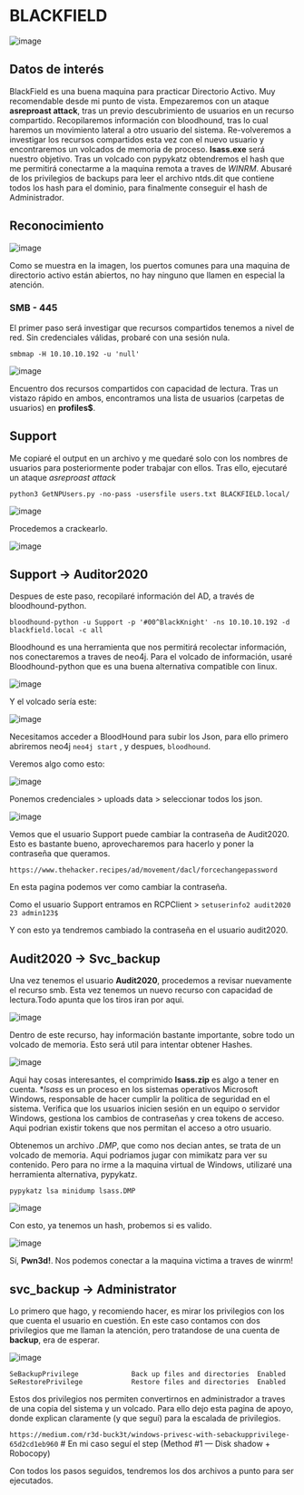 # BLACKFIELD

![image](https://user-images.githubusercontent.com/87484792/185927247-84e56c72-0f5e-4dc7-b4bf-1b05adfe5ef9.png)

## Datos de interés

BlackField es una buena maquina para practicar Directorio Activo. Muy recomendable desde mi punto de vista.
Empezaremos con un ataque **asreproast attack**, tras un previo descubrimiento de usuarios en un recurso compartido.
Recopilaremos información con bloodhound, tras lo cual haremos un movimiento lateral a otro usuario del sistema.
Re-volveremos a investigar los recursos compartidos esta vez con el nuevo usuario y encontraremos un volcados de memoria de proceso.
**lsass.exe** será nuestro objetivo. Tras un volcado con pypykatz obtendremos el hash que me permitirá conectarme a la maquina remota a traves de *WINRM*.
Abusaré de los privilegios de backups para leer el archivo ntds.dit que contiene todos los hash para el dominio, para finalmente conseguir el hash de Administrador.

## Reconocimiento

![image](https://user-images.githubusercontent.com/87484792/185928850-d7dfb56d-8a6c-46bb-bff0-59499a198f38.png)

Como se muestra en la imagen, los puertos comunes para una maquina de directorio activo están abiertos, no hay ninguno que llamen en especial la atención.

### SMB - 445

El primer paso será investigar que recursos compartidos tenemos a nivel de red. Sin credenciales válidas, probaré con una sesión nula.

`smbmap -H 10.10.10.192 -u 'null'`

![image](https://user-images.githubusercontent.com/87484792/185932051-41899009-64de-448c-8d24-fde4be501609.png)

Encuentro dos recursos compartidos con capacidad de lectura. 
Tras un vistazo rápido en ambos, encontramos una lista de usuarios (carpetas de usuarios) en **profiles$**.

## Support

Me copiaré el output en un archivo y me quedaré solo con los nombres de usuarios para posteriormente poder trabajar con ellos.
Tras ello, ejecutaré un ataque *asreproast attack* 

`python3 GetNPUsers.py -no-pass -usersfile users.txt BLACKFIELD.local/`

![image](https://user-images.githubusercontent.com/87484792/185952673-a95ce938-5f82-4eaf-948a-5986ccbfd835.png)

Procedemos a crackearlo.

![image](https://user-images.githubusercontent.com/87484792/185954026-279755ca-274f-4ab7-a0ae-0dc3abf4053e.png)

## Support -> Auditor2020

Despues de este paso, recopilaré información del AD, a través de bloodhound-python.

`bloodhound-python -u Support -p '#00^BlackKnight' -ns 10.10.10.192 -d blackfield.local -c all`

Bloodhound es una herramienta que nos permitirá recolectar información, nos conectaremos a traves de neo4j. Para el volcado de información, usaré Bloodhound-python que es una buena alternativa compatible con linux.

![image](https://user-images.githubusercontent.com/87484792/185989059-9c0e0fb7-b52a-478e-adf9-0e6ab0fc198a.png)

Y el volcado sería este:

![image](https://user-images.githubusercontent.com/87484792/185989568-a55a1a1e-dacc-4d45-9276-ab5e6cdf10a8.png)

Necesitamos acceder a BloodHound para subir los Json, para ello primero abriremos neo4j `neo4j start` , y despues, `bloodhound`.

Veremos algo como esto:

![image](https://user-images.githubusercontent.com/87484792/185991118-dc3803b1-3883-42ad-b18a-aa66652d48a5.png)

Ponemos credenciales > uploads data > seleccionar todos los json.

![image](https://user-images.githubusercontent.com/87484792/185992980-11530267-4d1c-4d74-b605-4f53d74ad6b6.png)

Vemos que el usuario Support puede cambiar la contraseña de Audit2020. Esto es bastante bueno, aprovecharemos para hacerlo y poner la contraseña que queramos.

`https://www.thehacker.recipes/ad/movement/dacl/forcechangepassword` 

En esta pagina podemos ver como cambiar la contraseña.

Como el usuario Support entramos en RCPClient > `setuserinfo2 audit2020 23 admin123$`

Y con esto ya tendremos cambiado la contraseña en el usuario audit2020.

## Audit2020 -> Svc_backup

Una vez tenemos el usuario **Audit2020**, procedemos a revisar nuevamente el recurso smb. Esta vez tenemos un nuevo recurso con capacidad de lectura.Todo apunta que los tiros iran por aqui.

![image](https://user-images.githubusercontent.com/87484792/185996425-c8cff322-db4b-4365-b8bd-fe46b3b95325.png)

Dentro de este recurso, hay información bastante importante, sobre todo un volcado de memoria. Esto será util para intentar obtener Hashes.

![image](https://user-images.githubusercontent.com/87484792/185996704-ce6b1ec3-fbc7-4f14-9a67-4a2ced83bbd4.png)

Aqui hay cosas interesantes, el comprimido **lsass.zip** es algo a tener en cuenta. **lsass* es un proceso en los sistemas operativos Microsoft Windows, responsable de hacer cumplir la política de seguridad en el sistema. Verifica que los usuarios inicien sesión en un equipo o servidor Windows, gestiona los cambios de contraseñas y crea tokens de acceso. Aqui podrian existir tokens que nos permitan el acceso a otro usuario.

Obtenemos un archivo *.DMP*, que como nos decian antes, se trata de un volcado de memoria. Aqui podriamos jugar con mimikatz para ver su contenido. Pero para no irme a la maquina virtual de Windows, utilizaré una herramienta alternativa, pypykatz.

`pypykatz lsa minidump lsass.DMP`

![image](https://user-images.githubusercontent.com/87484792/185997502-2cd38f40-31af-41e3-9acb-250b2dd926dc.png)

Con esto, ya tenemos un hash, probemos si es valido.

![image](https://user-images.githubusercontent.com/87484792/185997852-7fd0754e-7eb7-43c3-9f8d-931f9d9b5f28.png)

Sí, **Pwn3d!**. Nos podemos conectar a la maquina victima a traves de winrm!

## svc_backup -> Administrator

Lo primero que hago, y recomiendo hacer, es mirar los privilegios con los que cuenta el usuario en cuestión. En este caso contamos con dos privilegios que me llaman la atención, pero tratandose de una cuenta de **backup**, era de esperar.

![image](https://user-images.githubusercontent.com/87484792/185999814-f0c31c61-8e19-4bee-a84e-c0bc547c2099.png)

```
SeBackupPrivilege             Back up files and directories  Enabled
SeRestorePrivilege            Restore files and directories  Enabled
```

Estos dos privilegios nos permiten convertirnos en administrador a traves de una copia del sistema y un volcado. Para ello dejo esta pagina de apoyo, donde explican claramente (y que seguí) para la escalada de privilegios.

`https://medium.com/r3d-buck3t/windows-privesc-with-sebackupprivilege-65d2cd1eb960` # En mi caso seguí el step (Method #1 — Disk shadow + Robocopy)

Con todos los pasos seguidos, tendremos los dos archivos a punto para ser ejecutados.


